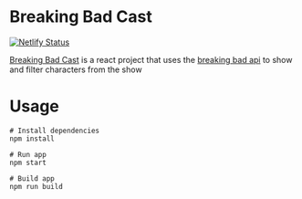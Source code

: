 # Breaking Bad Cast

[![Netlify Status](https://api.netlify.com/api/v1/badges/425784c2-be2f-44a4-948a-041bf2f27bf0/deploy-status)](https://app.netlify.com/sites/breaking-bad-cast-react/deploys)


[Breaking Bad Cast](https://breaking-bad-cast-react.netlify.app/) is a react project that uses the [breaking bad api](https://breakingbadapi.com/documentation) to show and filter characters from the show

# Usage

```
# Install dependencies
npm install
```

```
# Run app
npm start
```

```
# Build app
npm run build
```
